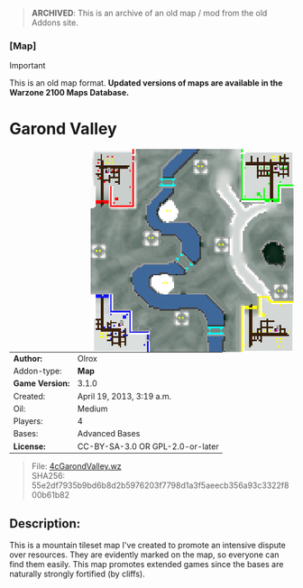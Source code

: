 > **ARCHIVED**: This is an archive of an old map / mod from the old Addons site.

### [Map]

> [!IMPORTANT]
> This is an old map format. **Updated versions of maps are available in the Warzone 2100 Maps Database.**

# Garond Valley

<img src="./preview.jpg" align="right" />

| | |
| - | - |
| __Author:__ | Olrox |
| Addon-type: | __Map__ |
| __Game Version:__ | 3.1.0 |
| Created: | April 19, 2013, 3:19 a.m. |
| Oil: | Medium |
| Players: | 4 |
| Bases: | Advanced Bases |
| __License:__ | CC-BY-SA-3.0 OR GPL-2.0-or-later |

> File: [4cGarondValley.wz](https://github.com/Warzone2100/old-addons-site/raw/main/assets/142/4cGarondValley.wz)  
> SHA256: 55e2df7935b9bd6b8d2b5976203f7798d1a3f5aeecb356a93c3322f800b61b82

## Description:

This is a mountain tileset map I've created to promote an intensive dispute over resources. They are evidently marked on the map, so everyone can find them easily. This map promotes extended games since the bases are naturally strongly fortified (by cliffs).

